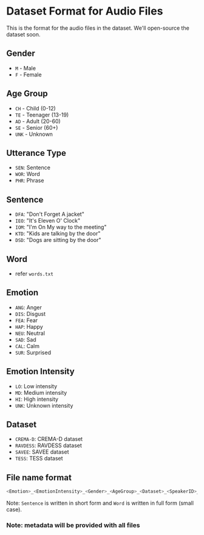 # Dataset Format for Audio Files

This is the format for the audio files in the dataset. We'll open-source the dataset soon.

## Gender

- `M` - Male
- `F` - Female

## Age Group

- `CH` - Child (0-12)
- `TE` - Teenager (13-19)
- `AD` - Adult (20-60)
- `SE` - Senior (60+)
- `UNK` - Unknown

## Utterance Type

- `SEN`: Sentence
- `WOR`: Word
- `PHR`: Phrase

## Sentence

- `DFA`: "Don't Forget A jacket"
- `IEO`: "It's Eleven O' Clock"
- `IOM`: "I'm On My way to the meeting"
- `KTD`: "Kids are talking by the door"
- `DSD`: "Dogs are sitting by the door"

## Word

- refer `words.txt`

## Emotion

- `ANG`: Anger
- `DIS`: Disgust
- `FEA`: Fear
- `HAP`: Happy
- `NEU`: Neutral
- `SAD`: Sad
- `CAL`: Calm
- `SUR`: Surprised

## Emotion Intensity

- `LO`: Low intensity
- `MD`: Medium intensity
- `HI`: High intensity
- `UNK`: Unknown intensity

## Dataset

- `CREMA-D`: CREMA-D dataset
- `RAVDESS`: RAVDESS dataset
- `SAVEE`: SAVEE dataset
- `TESS`: TESS dataset

## File name format

```bash
<Emotion>_<EmotionIntensity>_<Gender>_<AgeGroup>_<Dataset>_<SpeakerID>_<UtteranceType>_<Sentence/Word>_<UtteranceNumber>.wav
```

Note: `Sentence` is written in short form and `Word` is written in full form (small case).

### Note: metadata will be provided with all files
